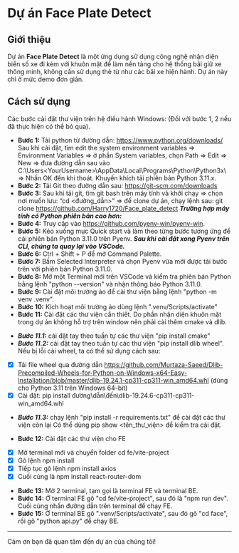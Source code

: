 # Dự án Face Plate Detect

## Giới thiệu
Dự án **Face Plate Detect** là một ứng dụng sử dụng công nghệ nhận diện biển số xe đi kèm với  khuôn mặt để làm nền tảng cho hệ thống bãi giữ xe thông minh, không cần sử dụng thẻ từ như các bãi xe hiện hành. Dự án này chỉ ở mức demo đơn giản.

## Cách sử dụng
Các bước cài đặt thư viện trên hệ điều hành Windows: (Đối với bước 1, 2 nếu đã thực hiện có thể bỏ qua).
- **Bước 1:** Tải python từ đường dẫn: https://www.python.org/downloads/ 
Sau khi cài đặt, tìm edit the system environment variables => Environment Variables => ở phần System variables, chọn Path => Edit => New => đưa đường dẫn sau vào C:\Users\<YourUsername>\AppData\Local\Programs\Python\Python3x\ => Nhấn OK đến khi thoát. Khuyến khích tải phiên bản Python 3.11.x.
- **Bước 2:** Tải Git theo đường dẫn sau: https://git-scm.com/downloads
- **Bước 3:** Sau khi tải git, tìm git bash trên máy tính và khởi chạy => chọn nơi muốn lưu: “cd <đường_dẫn>” => để clone dự án, chạy lệnh sau: git clone https://github.com/Harry1720/Face_plate_detect
***Trường hợp máy tính có Python phiên bản cao hơn:***
- **Bước 4:** Truy cập vào https://github.com/pyenv-win/pyenv-win.  
- **Bước 5:** Kéo xuống mục Quick start và làm theo từng bước tương ứng để cài phiên bản Python 3.11.0 trên Pyenv.
***Sau khi cài đặt xong Pyenv trên CLI, chúng ta quay lại vào VSCode.***
- **Bước 6:** Ctrl + Shift + P để mở Command Palette.
- **Bước 7:** Bấm Selected Interpreter và chọn Pyenv vừa mới được tải bước trên với phiên bản Python 3.11.0.
- **Bước 8:** Mở một Terminal mới trên VSCode và kiểm tra phiên bản Python bằng lệnh "python --version" và nhận thông báo Python 3.11.0.
- **Bước 9:** Cài đặt môi trường ảo để cài thư viện bằng lệnh "python -m venv .venv".
- **Bước 10:** Kích hoạt môi trường ảo dùng lệnh ".venv/Scripts/activate"
- **Bước 11:** Cài đặt các thư viện cần thiết. Do phần nhận diện khuôn mặt trong dự án không hỗ trợ trên window nên phải cài thêm cmake và dlib.
+ ***Bước 11.1:*** cài đặt tay theo tuần tự các thư viện "pip install cmake" 
+ ***Bước 11.2:*** cài đặt tay theo tuần tự các thư viện "pip install dlib wheel". Nếu bị lỗi cài wheel, ta có thể sử dụng cách sau:
- [x] Tải file wheel qua đường dẫn https://github.com/Murtaza-Saeed/Dlib-Precompiled-Wheels-for-Python-on-Windows-x64-Easy-Installation/blob/master/dlib-19.24.1-cp311-cp311-win_amd64.whl (dùng cho Python 3.11 trên Windows 64-bit)
- [x] Cài đặt: pip install đường\dẫn\đến\dlib-19.24.6-cp311-cp311-win_amd64.whl
+ ***Bước 11.3:*** chạy lệnh "pip install -r requirements.txt" để cài đặt các thư viện còn lại 
Có thể dùng pip show <tên_thư_viện> để kiểm tra cài đặt.
- **Bước 12:** Cài đặt các thư viện cho FE 
- [x] Mở terminal mới và chuyển folder cd fe/vite-project
- [x] Gõ lệnh npm install
- [x] Tiếp tục gõ lệnh npm install axios
- [x] Cuối cùng là npm install react-router-dom
- **Bước 13:** Mở 2 terminal, tạm gọi là terminal FE và terminal BE.
- **Bước 14:** Ở terminal FE gõ "cd fe/vite-project", sau đó là "npm run dev". Cuối cùng nhấn đường dẫn trên terminal để chạy FE.
- **Bước 15:** Ở terminal BE gõ ".venv/Scripts/activate", sau đó gõ "cd face", rồi gõ "python api.py" để chạy BE.
***
Cảm ơn bạn đã quan tâm đến dự án của chúng tôi!